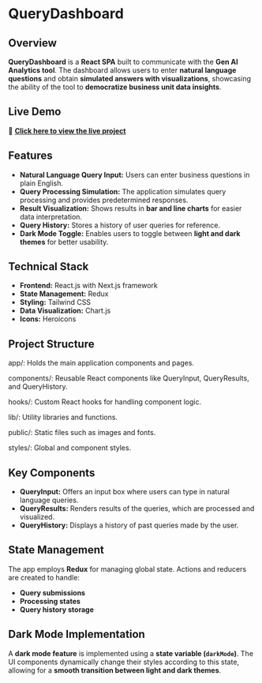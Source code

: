 # **QueryDashboard**

## **Overview**
**QueryDashboard** is a **React SPA** built to communicate with the **Gen AI Analytics tool**. The dashboard allows users to enter **natural language questions** and obtain **simulated answers with visualizations**, showcasing the ability of the tool to **democratize business unit data insights**.

## **Live Demo**
🔗 **[Click here to view the live project](https://dataquery.aafreen.live/)**

## **Features**
- **Natural Language Query Input:** Users can enter business questions in plain English.
- **Query Processing Simulation:** The application simulates query processing and provides predetermined responses.
- **Result Visualization:** Shows results in **bar and line charts** for easier data interpretation.
- **Query History:** Stores a history of user queries for reference.
- **Dark Mode Toggle:** Enables users to toggle between **light and dark themes** for better usability.

## **Technical Stack**
- **Frontend:** React.js with Next.js framework
- **State Management:** Redux
- **Styling:** Tailwind CSS
- **Data Visualization:** Chart.js
- **Icons:** Heroicons

## **Project Structure**

app/: Holds the main application components and pages.

components/: Reusable React components like QueryInput, QueryResults, and QueryHistory.

hooks/: Custom React hooks for handling component logic.

lib/: Utility libraries and functions.

public/: Static files such as images and fonts.

styles/: Global and component styles.


## **Key Components**
- **QueryInput:** Offers an input box where users can type in natural language queries.
- **QueryResults:** Renders results of the queries, which are processed and visualized.
- **QueryHistory:** Displays a history of past queries made by the user.

## **State Management**
The app employs **Redux** for managing global state. Actions and reducers are created to handle:
- **Query submissions**
- **Processing states**
- **Query history storage**

## **Dark Mode Implementation**
A **dark mode feature** is implemented using a **state variable (`darkMode`)**. The UI components dynamically change their styles according to this state, allowing for a **smooth transition between light and dark themes**.

